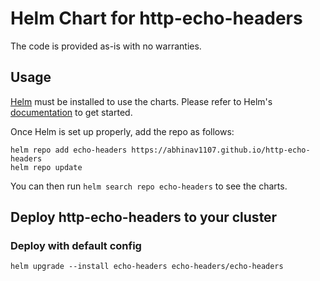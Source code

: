 # Helm Chart for http-echo-headers

The code is provided as-is with no warranties.

## Usage
[Helm](https://helm.sh) must be installed to use the charts. Please refer to Helm's [documentation](https://helm.sh/docs/) to get started.

Once Helm is set up properly, add the repo as follows:
```shell
helm repo add echo-headers https://abhinav1107.github.io/http-echo-headers
helm repo update
```

You can then run `helm search repo echo-headers` to see the charts.

## Deploy http-echo-headers to your cluster

### Deploy with default config
```shell
helm upgrade --install echo-headers echo-headers/echo-headers
```

